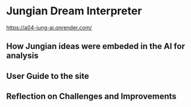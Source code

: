 # Jungian Dream Interpreter
https://a04-jung-ai.onrender.com/

## How Jungian ideas were embeded in the AI for analysis

## User Guide to the site

## Reflection on Challenges and Improvements
